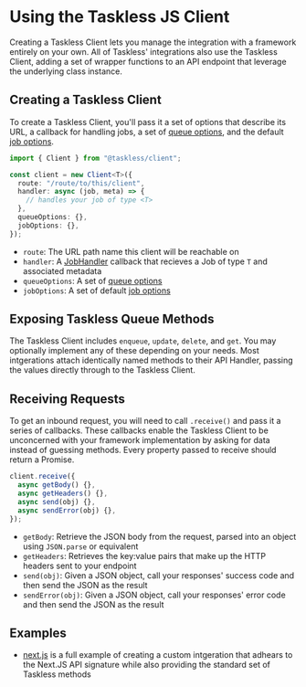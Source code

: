# Using the Taskless JS Client

Creating a Taskless Client lets you manage the integration with a framework entirely on your own. All of Taskless' integrations also use the Taskless Client, adding a set of wrapper functions to an API endpoint that leverage the underlying class instance.

## Creating a Taskless Client

To create a Taskless Client, you'll pass it a set of options that describe its URL, a callback for handling jobs, a set of [queue options](#queue-options), and the default [job options](#job-option-defaults).

```ts
import { Client } from "@taskless/client";

const client = new Client<T>({
  route: "/route/to/this/client",
  handler: async (job, meta) => {
    // handles your job of type <T>
  },
  queueOptions: {},
  jobOptions: {},
});
```

- `route`: The URL path name this client will be reachable on
- `handler`: A [JobHandler](../client/api/modules/types.md#jobhandler) callback that recieves a Job of type `T` and associated metadata
- `queueOptions`: A set of [queue options](../client/api/modules/types.md#queueoptions)
- `jobOptions`: A set of default [job options](../client/api/modules/types.md#joboptions)

## Exposing Taskless Queue Methods

The Taskless Client includes `enqueue`, `update`, `delete`, and `get`. You may optionally implement any of these depending on your needs. Most intgerations attach identically named methods to their API Handler, passing the values directly through to the Taskless Client.

## Receiving Requests

To get an inbound request, you will need to call `.receive()` and pass it a series of callbacks. These callbacks enable the Taskless Client to be unconcerned with your framework implementation by asking for data instead of guessing methods. Every property passed to receive should return a Promise.

```ts
client.receive({
  async getBody() {},
  async getHeaders() {},
  async send(obj) {},
  async sendError(obj) {},
});
```

- `getBody`: Retrieve the JSON body from the request, parsed into an object using `JSON.parse` or equivalent
- `getHeaders`: Retrieves the key:value pairs that make up the HTTP headers sent to your endpoint
- `send(obj)`: Given a JSON object, call your responses' success code and then send the JSON as the result
- `sendError(obj)`: Given a JSON object, call your responses' error code and then send the JSON as the result

## Examples

- [next.js](../../packages/taskless/src/next.ts) is a full example of creating a custom intgeration that adhears to the Next.JS API signature while also providing the standard set of Taskless methods
